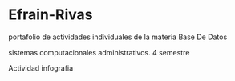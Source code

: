 # Efrain-Rivas
portafolio de actividades individuales de la materia Base De Datos

sistemas computacionales administrativos. 4 semestre

Actividad infografia
